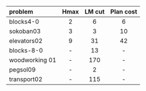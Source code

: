 | problem        | Hmax  | LM cut | Plan cost |
| :------------- | :---: | :----: | :-------: |
| blocks4-0      |   2   |   6    |     6     |
| sokoban03      |   3   |   3    |    10     |
| elevators02    |   9   |   31   |    42     |
| blocks-8-0     |   -   |   13   |     -     |
| woodworking 01 |   -   |  170   |     -     |
| pegsol09       |   -   |   2    |     -     |
| transport02    |   -   |  115   |     -     |
